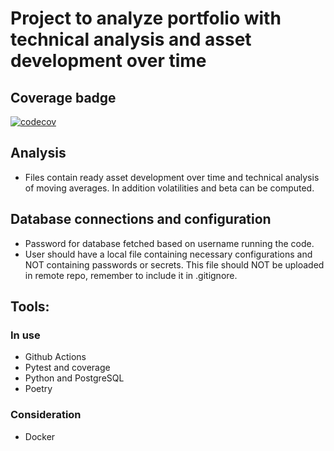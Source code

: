 # Project to analyze portfolio with technical analysis and asset development over time

## Coverage badge
<!-- README.md -->
[![codecov](https://codecov.io/gh/jussivirtanen1/AssetManagement/graph/badge.svg?token=WDE38GTPO2)](https://codecov.io/gh/jussivirtanen1/AssetManagement)

## Analysis
- Files contain ready asset development over time and technical analysis of moving averages. In addition volatilities and beta can be computed.

## Database connections and configuration
- Password for database fetched based on username running the code.
- User should have a local file containing necessary configurations and NOT containing passwords or secrets. This file should NOT be uploaded in remote repo, remember to include it in .gitignore.

## Tools:
### In use
- Github Actions
- Pytest and coverage
- Python and PostgreSQL
- Poetry
### Consideration
- Docker